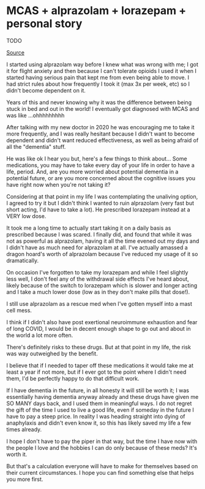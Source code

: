 # MCAS + alprazolam + lorazepam + personal story

TODO

[Source](https://www.reddit.com/r/MCAS/comments/uxn2r1/anyone_with_benzo_experience/)

I started using alprazolam way before I knew what was wrong with me; I got it
for flight anxiety and then because I can't tolerate opioids I used it when I
started having serious pain that kept me from even being able to move. I had
strict rules about how frequently I took it (max 3x per week, etc) so I didn't
become dependent on it.

Years of this and never knowing why it was the difference between being stuck in
bed and out in the world! I eventually got diagnosed with MCAS and was like
...ohhhhhhhhh

After talking with my new doctor in 2020 he was encouraging me to take it more
frequently, and I was really hesitant because I didn't want to become dependent
and didn't want reduced effectiveness, as well as being afraid of all the
"dementia" stuff.

He was like ok I hear you but, here's a few things to think about... Some
medications, you may have to take every day of your life in order to have a
life, period. And, are you more worried about potential dementia in a potential
future, or are you more concerned about the cognitive issues you have right now
when you're not taking it?

Considering at that point in my life I was contemplating the unaliving option, I
agreed to try it but I didn't think I wanted to ruin alprazolam (very fast but
short acting, I'd have to take a lot). He prescribed lorazepam instead at a VERY
low dose.

It took me a long time to actually start taking it on a daily basis as
prescribed because I was scared. I finally did, and found that while it was not
as powerful as alprazolam, having it all the time evened out my days and I
didn't have as much need for alprazolam at all. I've actually amassed a dragon
hoard's worth of alprazolam because I've reduced my usage of it so dramatically.

On occasion I've forgotten to take my lorazepam and while I feel slightly less
well, I don't feel any of the withdrawal side effects I've heard about, likely
because of the switch to lorazepam which is slower and longer acting and I take
a much lower dose (low as in they don't make pills that dose!).

I still use alprazolam as a rescue med when I've gotten myself into a mast cell
mess.

I think if I didn't also have post exertional neuroimmune exhaustion and fear of
long COVID, I would be in decent enough shape to go out and about in the world a
lot more often.

There's definitely risks to these drugs. But at that point in my life, the risk
was way outweighed by the benefit.

I believe that if I needed to taper off these medications it would take me at
least a year if not more, but if I ever got to the point where I didn't need
them, I'd be perfectly happy to do that difficult work.

If I have dementia in the future, in all honesty it will still be worth it; I
was essentially having dementia anyway already and these drugs have given me SO
MANY days back, and I used them in meaningful ways. I do not regret the gift of
the time I used to live a good life, even if someday in the future I have to pay
a steep price. In reality I was heading straight into dying of anaphylaxis and
didn't even know it, so this has likely saved my life a few times already.

I hope I don't have to pay the piper in that way, but the time I have now with
the people I love and the hobbies I can do only because of these meds? It's
worth it.

But that's a calculation everyone will have to make for themselves based on
their current circumstances. I hope you can find something else that helps you
more first.
